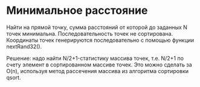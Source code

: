 # Минимальное расстояние

Найти на прямой точку, сумма расстояний от которой до заданных N точек минимальна.
Последовательность точек не сортирована.
Координаты точек генерируются последовательно с помощью функции nextRand32().

Решение: надо найти N/2+1-статистику массива точек, т.е. N/2+1 по счету элемент в сортированном массиве точек.
Это можно сделать за O(n), используя метод рассечения массива из алгоритма сортировки qsort.